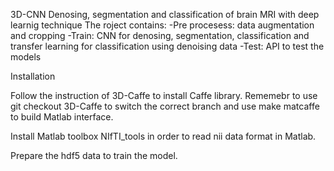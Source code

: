 3D-CNN
Denosing, segmentation and classification of brain MRI with deep learnig technique
The roject contains:
-Pre procesess: data augmentation and cropping
-Train: CNN for denosing, segmentation, classification and transfer learning for classification using denoising data
-Test: API to test the models

Installation

Follow the instruction of 3D-Caffe to install Caffe library. Rememebr to use git checkout 3D-Caffe to switch the correct branch and use make matcaffe to build Matlab interface.

Install Matlab toolbox NIfTI_tools in order to read nii data format in Matlab.

Prepare the hdf5 data to train the model.

